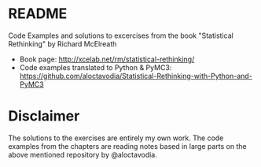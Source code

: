 # README
Code Examples and solutions to excercises from the book "Statistical Rethinking" by Richard McElreath

* Book page: http://xcelab.net/rm/statistical-rethinking/
* Code examples translated to Python & PyMC3: https://github.com/aloctavodia/Statistical-Rethinking-with-Python-and-PyMC3

# Disclaimer
The solutions to the exercises are entirely my own work. The code examples from the chapters are reading notes based in large parts on the above mentioned repository by @aloctavodia.